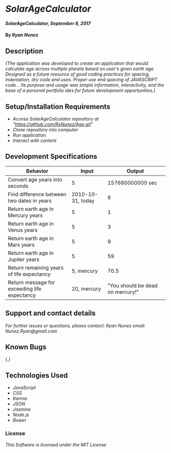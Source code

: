 # _SolarAgeCalculator_

#### _SolarAgeCalculator, September 8, 2017_

#### By _**Ryan Nunez**_

## Description

_{The application was developed to create an application that would calculate age across multiple planets based on user's given earth age. Designed as a future resource of good coding practices for spacing, indentation, dry code and uses. Proper use and spacing of JAVASCRIPT code. . Its purpose and usage was simple information, interactivity, and the base of a personal portfolio ides for future development opportunities.}_


## Setup/Installation Requirements

* _Access SolarAgeCalculator repository at "https://github.com/RxNunez/Age.git"_
* _Clone repository into computer_
* _Run application._
* _Interact with content_

## Development Specifications

| Behavior      | Input | Output |
| ------------- | ------------- | ------------- |
| Convert age years into seconds  | 5  | 157680000000 sec  |
| Find difference between two dates in years | 2010-10-31, today | 6 |
| Return earth age in Mercury years  | 5  |  1 |
| Return earth age in Venus years  | 5  | 3  |
| Return earth age in Mars years  | 5  |  9 |
| Return earth age in Jupiter years  | 5  | 59  |
| Return remaining years of life expectancy  | 5, mercury  | 70.5 |
| Return message for exceeding life expectancy  | 20, mercury  | "You should be dead on mercury!" |

## Support and contact details

_For further issues or questions, please contact: Ryan Nunez email: Nunez.Ryan@gmail.com_

## Known Bugs

_{.}_

## Technologies Used

* _JavaScript_
* _CSS_
* _Karma_
* _JSON_
* _Jasmine_
* _Node.js_
* _Bower_

### License

*This Software is licensed under the MIT License*
